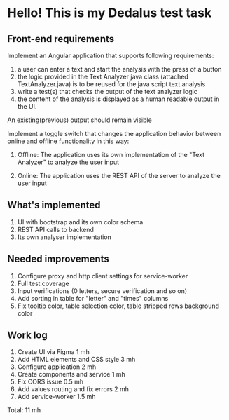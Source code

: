 # Hello! This is my Dedalus test task

## Front-end requirements
Implement an Angular application that supports following requirements:

1. a user can enter a text and start the analysis with the press of a button
2. the logic provided in the Text Analyzer java class (attached TextAnalyzer.java) is to be reused for the java script text analysis
3. write a test(s) that checks the output of the text analyzer logic
4. the content of the analysis is displayed as a human readable output in the UI.

An existing(previous) output should remain visible

Implement a toggle switch that changes the application behavior between online and offline functionality in this way:

1. Offline: The application uses its own implementation of the "Text Analyzer" to analyze the user input

2. Online: The application uses the REST API of the server to analyze the user input

## What's implemented
1. UI with bootstrap and its own color schema
2. REST API calls to backend 
3. Its own analyser implementation

## Needed improvements
1. Configure proxy and http client settings for service-worker
2. Full test coverage
3. Input verifications (0 letters, secure verification and so on)
4. Add sorting in table for "letter" and "times" columns
5. Fix tooltip color, table selection color, table stripped rows background color

## Work log
1. Create UI via Figma 1 mh
2. Add HTML elements and CSS style 3 mh
3. Configure application 2 mh
4. Create components and service 1 mh
5. Fix CORS issue 0.5 mh
6. Add values routing and fix errors 2 mh
7. Add service-worker 1.5 mh

Total: 11 mh
